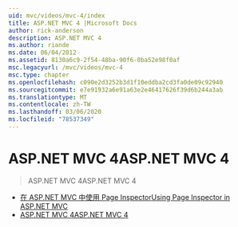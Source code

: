 ```yaml
---
uid: mvc/videos/mvc-4/index
title: ASP.NET MVC 4 |Microsoft Docs
author: rick-anderson
description: ASP.NET MVC 4
ms.author: riande
ms.date: 06/04/2012
ms.assetid: 8130a6c9-2f54-48ba-90f6-0ba52e98f0af
msc.legacyurl: /mvc/videos/mvc-4
msc.type: chapter
ms.openlocfilehash: c090e2d3252b3d1f10eddba2cd3fa0de09c92940
ms.sourcegitcommit: e7e91932a6e91a63e2e46417626f39d6b244a3ab
ms.translationtype: MT
ms.contentlocale: zh-TW
ms.lasthandoff: 03/06/2020
ms.locfileid: "78537349"
---
```

# <a name="aspnet-mvc-4"></a><span data-ttu-id="32a81-103">ASP.NET MVC 4</span><span class="sxs-lookup"><span data-stu-id="32a81-103">ASP.NET MVC 4</span></span>

> <span data-ttu-id="32a81-104">ASP.NET MVC 4</span><span class="sxs-lookup"><span data-stu-id="32a81-104">ASP.NET MVC 4</span></span>

- [<span data-ttu-id="32a81-105">在 ASP.NET MVC 中使用 Page Inspector</span><span class="sxs-lookup"><span data-stu-id="32a81-105">Using Page Inspector in ASP.NET MVC</span></span>](using-page-inspector-in-aspnet-mvc.md)
- [<span data-ttu-id="32a81-106">ASP.NET MVC 4</span><span class="sxs-lookup"><span data-stu-id="32a81-106">ASP.NET MVC 4</span></span>](aspnet-mvc-4.md)

